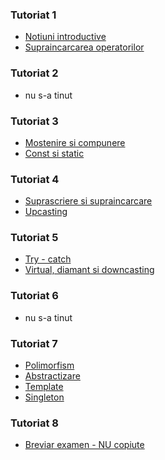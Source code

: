 
### Tutoriat 1
- [Notiuni introductive](https://github.com/DimaOanaTeodora/Tutoriat-POO-2022/blob/main/Teorie/Notiuni%20introductiive.pdf)
- [Supraincarcarea operatorilor](https://github.com/DimaOanaTeodora/Tutoriat-POO-2022/blob/main/Teorie/Supraincarcarea%20operatorilor.pdf)

### Tutoriat 2
- nu s-a tinut

### Tutoriat 3
- [Mostenire si compunere](https://github.com/DimaOanaTeodora/Tutoriat-POO-2022/blob/main/Teorie/Mostenire%20si%20compunere.pdf)
- [Const si static](https://github.com/DimaOanaTeodora/Tutoriat-POO-2022/blob/main/Teorie/Const%20si%20static.pdf)

### Tutoriat 4

- [Suprascriere si supraincarcare](https://github.com/DimaOanaTeodora/Tutoriat-POO-2022/blob/main/Teorie/Suprascriere%20si%20supraincarcare.pdf)
- [Upcasting](https://github.com/DimaOanaTeodora/Tutoriat-POO-2022/blob/main/Teorie/Upcasting.pdf)

### Tutoriat 5

- [Try - catch](https://github.com/DimaOanaTeodora/Tutoriat-POO-2022/blob/main/Teorie/Try-catch.pdf)
- [Virtual, diamant si downcasting](https://github.com/DimaOanaTeodora/Tutoriat-POO-2022/blob/main/Teorie/Virtual%2C%20diamant%20si%20downcasting.pdf)

### Tutoriat 6
- nu s-a tinut

### Tutoriat 7

- [Polimorfism](https://github.com/DimaOanaTeodora/Tutoriat-POO-2022/blob/main/Teorie/Polimorfism.pdf)
- [Abstractizare](https://github.com/DimaOanaTeodora/Tutoriat-POO-2022/blob/main/Teorie/Abstractizare.pdf)
- [Template](https://github.com/DimaOanaTeodora/Tutoriat-POO-2022/blob/main/Teorie/Template.pdf)
- [Singleton](https://github.com/DimaOanaTeodora/Tutoriat-POO-2022/blob/main/Teorie/Singleton.pdf)

### Tutoriat 8

- [Breviar examen - NU copiute](https://github.com/DimaOanaTeodora/Tutoriat-POO-2022/blob/main/Teorie/Cheat%20sheet.pdf)
